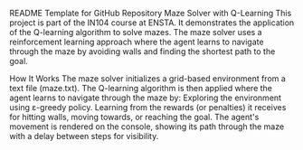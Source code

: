 README Template for GitHub Repository
Maze Solver with Q-Learning
This project is part of the IN104 course at ENSTA. It demonstrates the application of the Q-learning algorithm to solve mazes. The maze solver uses a reinforcement learning approach where the agent learns to navigate through the maze by avoiding walls and finding the shortest path to the goal.

How It Works
The maze solver initializes a grid-based environment from a text file (maze.txt). The Q-learning algorithm is then applied where the agent learns to navigate through the maze by:
Exploring the environment using ε-greedy policy.
Learning from the rewards (or penalties) it receives for hitting walls, moving towards, or reaching the goal.
The agent's movement is rendered on the console, showing its path through the maze with a delay between steps for visibility.
